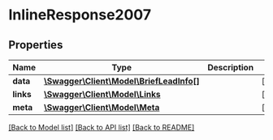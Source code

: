 # InlineResponse2007

## Properties
Name | Type | Description | Notes
------------ | ------------- | ------------- | -------------
**data** | [**\Swagger\Client\Model\BriefLeadInfo[]**](BriefLeadInfo.md) |  | [optional] 
**links** | [**\Swagger\Client\Model\Links**](Links.md) |  | [optional] 
**meta** | [**\Swagger\Client\Model\Meta**](Meta.md) |  | [optional] 

[[Back to Model list]](../README.md#documentation-for-models) [[Back to API list]](../README.md#documentation-for-api-endpoints) [[Back to README]](../README.md)

